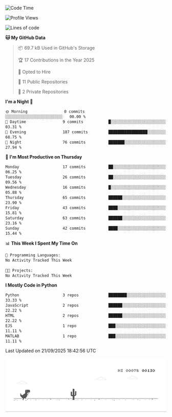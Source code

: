 <!--START_SECTION:waka-->
![Code Time](http://img.shields.io/badge/Code%20Time-28%20hrs%206%20mins-blue)

![Profile Views](http://img.shields.io/badge/Profile%20Views-0-blue)

![Lines of code](https://img.shields.io/badge/From%20Hello%20World%20I%27ve%20Written-616.9%20thousand%20lines%20of%20code-blue)

**🐱 My GitHub Data** 

> 📦 69.7 kB Used in GitHub's Storage 
 > 
> 🏆 17 Contributions in the Year 2025
 > 
> 💼 Opted to Hire
 > 
> 📜 11 Public Repositories 
 > 
> 🔑 2 Private Repositories 
 > 
**I'm a Night 🦉** 

```text
🌞 Morning                0 commits           ░░░░░░░░░░░░░░░░░░░░░░░░░   00.00 % 
🌆 Daytime                9 commits           █░░░░░░░░░░░░░░░░░░░░░░░░   03.31 % 
🌃 Evening                187 commits         █████████████████░░░░░░░░   68.75 % 
🌙 Night                  76 commits          ███████░░░░░░░░░░░░░░░░░░   27.94 % 
```
📅 **I'm Most Productive on Thursday** 

```text
Monday                   17 commits          ██░░░░░░░░░░░░░░░░░░░░░░░   06.25 % 
Tuesday                  26 commits          ██░░░░░░░░░░░░░░░░░░░░░░░   09.56 % 
Wednesday                16 commits          █░░░░░░░░░░░░░░░░░░░░░░░░   05.88 % 
Thursday                 65 commits          ██████░░░░░░░░░░░░░░░░░░░   23.90 % 
Friday                   43 commits          ████░░░░░░░░░░░░░░░░░░░░░   15.81 % 
Saturday                 63 commits          ██████░░░░░░░░░░░░░░░░░░░   23.16 % 
Sunday                   42 commits          ████░░░░░░░░░░░░░░░░░░░░░   15.44 % 
```


📊 **This Week I Spent My Time On** 

```text
💬 Programming Languages: 
No Activity Tracked This Week

🐱‍💻 Projects: 
No Activity Tracked This Week
```

**I Mostly Code in Python** 

```text
Python                   3 repos             ████████░░░░░░░░░░░░░░░░░   33.33 % 
JavaScript               2 repos             ██████░░░░░░░░░░░░░░░░░░░   22.22 % 
HTML                     2 repos             ██████░░░░░░░░░░░░░░░░░░░   22.22 % 
EJS                      1 repo              ███░░░░░░░░░░░░░░░░░░░░░░   11.11 % 
MATLAB                   1 repo              ███░░░░░░░░░░░░░░░░░░░░░░   11.11 % 
```




 Last Updated on 21/09/2025 18:42:56 UTC
<!--END_SECTION:waka-->

![Alt Text](dino.gif)

<!--
**Emre-Yaz/emre-yaz** is a ✨ _special_ ✨ repository because its `README.md` (this file) appears on your GitHub profile.
-->
